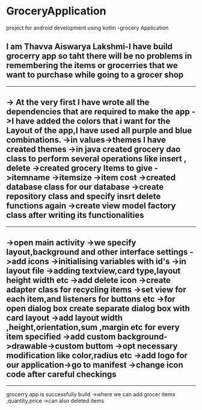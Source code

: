 # GroceryApplication
project for android development using kotlin -grocery Application

I am Thavva Aiswarya Lakshmi-I have build grocerry app so taht there will be no problems in remembering the items or grocerries that we want to purchase while going to a grocer shop
 ------------
 ------------
 -> At the very first I have wrote all the dependencies that are required to make the app
 ->I have added the colors that i want for the Layout of the app,I have used all purple and blue combinations.
 ->in values->themes I have created themes
 ->in java created grocery dao class to perform several operations like insert , delete
                ->created grocery Items to give ->itemname
                                                ->itemsize
                                                ->item cost
->created database class for our database 
->create repository class and specify insrt delete functions again
->create view model factory class
after writing its functionalities
------------
------------
->open main activity
          ->we specify layout,background and other interface settings
          ->add icons
          ->initialising variables with id's
->in layout file
             ->adding textview,card type,layout height width etc
             ->add delete icon
 ->create adapter class for recycling items
            ->set view for each item,and listeners for buttons etc
  ->for open dialog box create separate dialog box with card layout
             ->add layout width ,height,orientation,sum ,margin etc for every item specified
   ->add custom background->drawable->custom buttom
              ->opt necessary modification like color,radius etc
   ->add logo for our application->go to manifest ->change icon code
   after careful checkings
   ------------
   ------------
   grocerry app is successfully build
   ->where we can add grocer items ,quantity,price 
   ->can also deleted items

